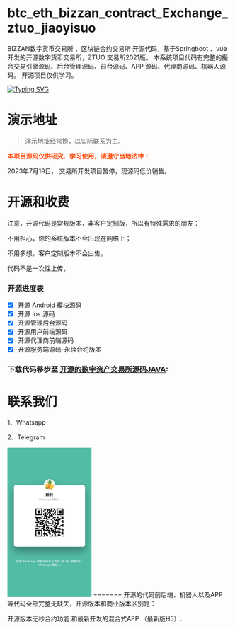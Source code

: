 # btc_eth_bizzan_contract_Exchange_ztuo_jiaoyisuo
BIZZAN数字货币交易所 ，区块链合约交易所 开源代码，基于Springboot 、vue 开发的开源数字货币交易所，ZTUO 交易所2021版。 本系统项目代码有完整的撮合交易引擎源码、后台管理源码、前台源码、APP 源码、代理商源码、机器人源码。 开源项目仅供学习。 

[![Typing SVG](https://readme-typing-svg.herokuapp.com?font=Fira+Code&weight=200&size=16&pause=1000&width=502&lines=Hey%EF%BC%8CI+am+%E5%98%89%E7%A6%BE%E6%9C%9B%E5%B2%97+My+Telegram+is+%40usdtvps666)](https://git.io/typing-svg)



# 演示地址

> 演示地址经常换，以实际联系为主。

**<font color=OrangeRed>本项目源码仅供研究、学习使用，请遵守当地法律！</font>**

2023年7月19日， 交易所开发项目暂停，现源码低价销售。

# 开源和收费

注意，开源代码是常规版本，非客户定制版，所以有特殊需求的朋友：

不用担心，你的系统版本不会出现在网络上；

不用多想，客户定制版本不会出售。

代码不是一次性上传，

### 开源进度表

- [x] 开源 Android 模块源码
- [x] 开源 Ios 源码
- [x] 开源管理后台源码
- [x] 开源用户前端源码
- [x] 开源代理商前端源码
- [x] 开源服务端源码-永续合约版本

### 下载代码移步至 [开源的数字资产交易所源码JAVA](https://github.com/bizzancoin/btc-eth-fil-contract-Exchange---ztuo):

# 联系我们

1、Whatsapp

2、Telegram

<img src="https://raw.githubusercontent.com/bizzancoin/btc-eth-fil-contract-Exchange---ztuo/master/img/whatsapp.jpg" alt="whatsapp" style="zoom: 33%;" />
=======
开源的代码前后端、机器人以及APP 等代码全部完整无缺失，开源版本和商业版本区别是：

开源版本无秒合约功能 和最新开发的混合式APP （最新版H5）.
